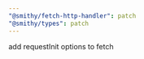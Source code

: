 ```yaml
---
"@smithy/fetch-http-handler": patch
"@smithy/types": patch
---
```


add requestInit options to fetch

